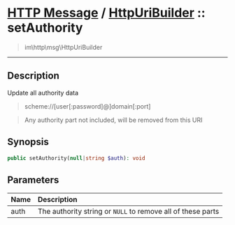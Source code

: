 # [HTTP Message](http.md) / [HttpUriBuilder](http-HttpUriBuilder.md) :: setAuthority
 > im\http\msg\HttpUriBuilder
____

## Description
Update all authority data

 > scheme://[user[:password]@]domain[:port]  

 > Any authority part not included, will be removed from this URI  

## Synopsis
```php
public setAuthority(null|string $auth): void
```

## Parameters
| Name | Description |
| :--- | :---------- |
| auth | The authority string or `NULL` to remove all of these parts |
